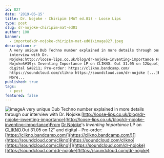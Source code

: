 ```yaml
---
id: 827
date: '2019-05-15'
title: Dr. Nojoke - Chiripim (MAT ed​.​01) - Loose Lips
type: post
slug: dr-nojoke-chiripim-mat-ed01
author: 100
banner:
  - imported\dr-nojoke-chiripim-mat-ed01\image827.jpeg
description: >-
  A very unique Dub Techno number explained in more details through our
  interview with Dr.
  Nojoke:http://loose-lips.co.uk/blog/dr-nojoke-inventing-importance From Dr
  Nojoke&#39;s Inventing Importance LP on CLIKNO. Out 31.05 on 12&quot; and
  digital &#8211; Pre-order: https://clikno.bandcamp.com/
  https://soundcloud.com/clikno https://soundcloud.com/dr-nojoke [...]Read
  More...
published: true
tags:
  - post
featured: false
---
```

![image](../imported\dr-nojoke-chiripim-mat-ed01\image827.jpeg)A very unique Dub Techno number explained in more details through our interview with Dr. Nojoke:[http://loose-lips.co.uk/blog/dr-nojoke-inventing-importance](http://loose-lips.co.uk/blog/dr-nojoke-inventing-importance)From [Dr Nojoke](http://www.drnojoke.de/)'s _Inventing Importance_ LP on [CLIKNO](https://clikno.bandcamp.com/).Out 31.05 on 12" and digital – Pre-order: [](https://clikno.bandcamp.com/)[https://clikno.bandcamp.com/](https://clikno.bandcamp.com/)[](https://soundcloud.com/clikno)[https://soundcloud.com/clikno](https://soundcloud.com/clikno)[](https://soundcloud.com/dr-nojoke)[https://soundcloud.com/dr-nojoke](https://soundcloud.com/dr-nojoke)